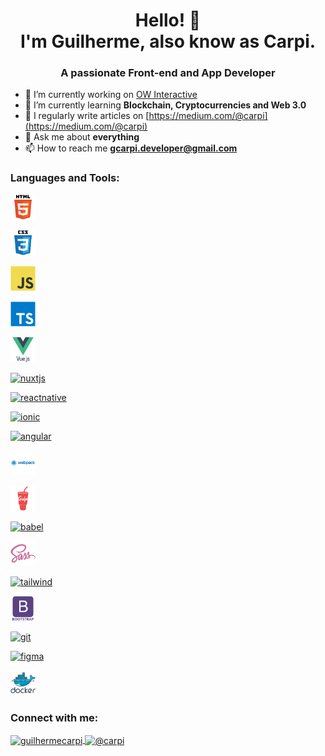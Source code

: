 <h1 align="center">
  Hello! 👋 <br />
  I'm Guilherme, also know as Carpi.
</h1>

<h3 align="center">A passionate Front-end and App Developer</h3>

- 🔭  I’m currently working on [OW Interactive](https://owinteractive.com/) 
- 🌱  I’m currently learning **Blockchain, Cryptocurrencies and Web 3.0** 
- 📝  I regularly write articles on [https://medium.com/@carpi](https://medium.com/@carpi)
- 💬  Ask me about **everything**
- 📫  How to reach me **gcarpi.developer@gmail.com**

<h3 align="left">Languages and Tools:</h3>
<p align="left">
  <a href="https://www.w3.org/html/" target="_blank" rel="noreferrer"> <img
      src="https://raw.githubusercontent.com/devicons/devicon/master/icons/html5/html5-original-wordmark.svg"
      alt="html5" width="40" height="40" /> </a>

  <a href="https://www.w3schools.com/css/" target="_blank" rel="noreferrer"> <img
      src="https://raw.githubusercontent.com/devicons/devicon/master/icons/css3/css3-original-wordmark.svg" alt="css3"
      width="40" height="40" /> </a>

  <a href="https://developer.mozilla.org/en-US/docs/Web/JavaScript" target="_blank" rel="noreferrer">
    <img src="https://raw.githubusercontent.com/devicons/devicon/master/icons/javascript/javascript-original.svg"
      alt="javascript" width="40" height="40" />
  </a>

  <a href="https://www.typescriptlang.org/" target="_blank" rel="noreferrer"> <img
      src="https://raw.githubusercontent.com/devicons/devicon/master/icons/typescript/typescript-original.svg"
      alt="typescript" width="40" height="40" /> </a>

  <a href="https://vuejs.org/" target="_blank" rel="noreferrer"> <img
      src="https://raw.githubusercontent.com/devicons/devicon/master/icons/vuejs/vuejs-original-wordmark.svg"
      alt="vuejs" width="40" height="40" /> </a>

  <a href="https://nuxtjs.org/" target="_blank" rel="noreferrer"> <img
      src="https://www.vectorlogo.zone/logos/nuxtjs/nuxtjs-icon.svg" alt="nuxtjs" width="40" height="40" /> </a>

  <a href="https://reactnative.dev/" target="_blank" rel="noreferrer"> <img
      src="https://reactnative.dev/img/header_logo.svg" alt="reactnative" width="40" height="40" /> </a>

  <a href="https://ionicframework.com" target="_blank" rel="noreferrer">
    <img src="https://upload.wikimedia.org/wikipedia/commons/d/d1/Ionic_Logo.svg" alt="ionic" width="40" height="40" />
  </a>

  <a href="https://angular.io" target="_blank" rel="noreferrer"> <img
      src="https://angular.io/assets/images/logos/angular/angular.svg" alt="angular" width="40" height="40" /> </a>

  <a href="https://webpack.js.org" target="_blank" rel="noreferrer">
    <img
      src="https://raw.githubusercontent.com/devicons/devicon/d00d0969292a6569d45b06d3f350f463a0107b0d/icons/webpack/webpack-original-wordmark.svg"
      alt="webpack" width="40" height="40" />
  </a>

  <a href="https://gulpjs.com" target="_blank" rel="noreferrer"> <img
      src="https://raw.githubusercontent.com/devicons/devicon/master/icons/gulp/gulp-plain.svg" alt="gulp" width="40"
      height="40" /> </a>
</p>

<a href="https://babeljs.io/" target="_blank" rel="noreferrer"> <img
    src="https://www.vectorlogo.zone/logos/babeljs/babeljs-icon.svg" alt="babel" width="40" height="40" /> </a>

<a href="https://sass-lang.com" target="_blank" rel="noreferrer"> <img
    src="https://raw.githubusercontent.com/devicons/devicon/master/icons/sass/sass-original.svg" alt="sass" width="40"
    height="40" /> </a>

<a href="https://tailwindcss.com/" target="_blank" rel="noreferrer"> <img
    src="https://www.vectorlogo.zone/logos/tailwindcss/tailwindcss-icon.svg" alt="tailwind" width="40" height="40" />
</a>

<a href="https://getbootstrap.com" target="_blank" rel="noreferrer"> <img
    src="https://raw.githubusercontent.com/devicons/devicon/master/icons/bootstrap/bootstrap-plain-wordmark.svg"
    alt="bootstrap" width="40" height="40" /> </a>

<a href="https://git-scm.com/" target="_blank" rel="noreferrer"> <img
    src="https://www.vectorlogo.zone/logos/git-scm/git-scm-icon.svg" alt="git" width="40" height="40" /> </a>

<a href="https://www.figma.com/" target="_blank" rel="noreferrer"> <img
    src="https://www.vectorlogo.zone/logos/figma/figma-icon.svg" alt="figma" width="40" height="40" /> </a>

<a href="https://www.docker.com/" target="_blank" rel="noreferrer"> <img
    src="https://raw.githubusercontent.com/devicons/devicon/master/icons/docker/docker-original-wordmark.svg"
    alt="docker" width="40" height="40" /> </a>
</p>

<h3 align="left">Connect with me:</h3>
<p align="left">
  <a href="https://linkedin.com/in/guilhermecarpi" target="blank">
    <img align="center"
      src="https://raw.githubusercontent.com/rahuldkjain/github-profile-readme-generator/master/src/images/icons/Social/linked-in-alt.svg"
      alt="guilhermecarpi" height="30" width="40" />
  </a>
  <a href="https://medium.com/@carpi" target="blank">
    <img align="center"
      src="https://raw.githubusercontent.com/rahuldkjain/github-profile-readme-generator/master/src/images/icons/Social/medium.svg"
      alt="@carpi" height="30" width="40" />
  </a>
</p>
